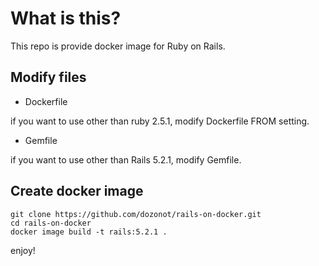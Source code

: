 # What is this?

This repo is provide docker image for Ruby on Rails.

## Modify files

- Dockerfile

if you want to use other than ruby 2.5.1, modify Dockerfile FROM setting.

- Gemfile

if you want to use other than Rails 5.2.1, modify Gemfile.

## Create docker image

```
git clone https://github.com/dozonot/rails-on-docker.git
cd rails-on-docker
docker image build -t rails:5.2.1 .
```

enjoy!
